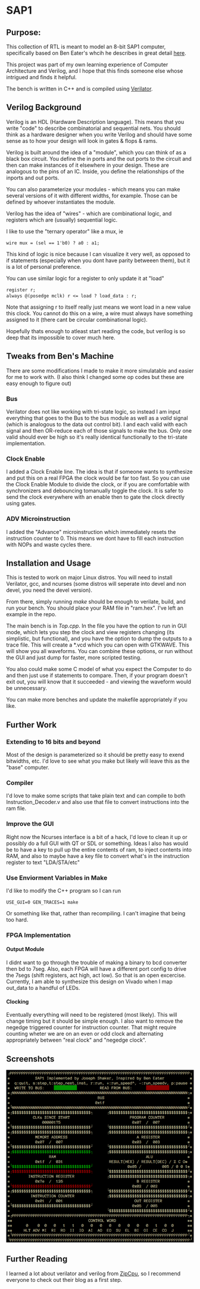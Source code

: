 # SAP1

## Purpose:

This collection of RTL is meant to model an 8-bit SAP1 computer, specifically based on
Ben Eater's whcih he describes in great detail [here](https://eater.net/8bit).

This project was part of my own learning experience of Computer Architecture and Verilog,
and I hope that this finds someone else whose intrigued and finds it helpful.

The bench is written in C++ and is compiled using [Verilator](https://www.veripool.org/wiki/verilator).

## Verilog Background

Verilog is an HDL (Hardware Description language). This means that you write "code" to describe
combinatorial and sequential nets. You should think as a hardware designer when you write Verilog and
should have some sense as to how your design will look in gates & flops & rams.

Verilog is built around the idea of a "module", which you can think of as a black box circuit. You define
the in ports and the out ports to the circuit and then can make instances of it elsewhere in your design.
These are analogous to the pins of an IC. Inside, you define the relationships of the inports and out ports.

You can also parameterize your modules - which means you can make several versions of it with different widths, for example.
Those can be defined by whoever instantiates the module.

Verilog has the idea of "wires" - which are combinational logic, and registers which are (usually) sequential logic.

I like to use the "ternary operator" like a mux, ie

    wire mux = (sel == 1'b0) ? a0 : a1;

This kind of logic is nice because I can visualize it very well, as opposed to if statements (especially when you
dont have parity betweeen them), but it is a lot of personal preference.

You can use similar logic for a register to only update it at "load"

    register r;
    always @(posedge mclk) r <= load ? load_data : r;
    
Note that assigning r to itself really just means we wont load in a new value this clock.
You cannot do this on a wire, a wire must always have something assigned to it (there cant be circular
combinational logic).

Hopefully thats enough to atleast start reading the code, but verilog is so deep that its impossible to cover much here.

## Tweaks from Ben's Machine
There are some modifications I made to make it more simulatable and easier for me to work with.
(I also think I changed some op codes but these are easy enough to figure out)

### Bus
Verilator does not like working with tri-state logic, so instead I am input everything that goes to the Bus
to the bus module as well as a *valid* signal (which is analogous to the data out control bit).
I and each valid with each signal and then OR-reduce each of those signals to make the bus. Only one valid should
ever be high so it's really identical functionally to the tri-state implementation.

### Clock Enable
I added a Clock Enable line. The idea is that if someone wants to synthesize and put this on a
real FPGA the clock would be far too fast. So you can use the Clock Enable Module to divide the
clock, or if you are comfortable with synchronizers and debouncing tomanually toggle the clock.
It is safer to send the clock everywhere with an enable then to gate the clock directly using gates.

### ADV Microinstruction
I added the "Advance" microinstruction which immediately resets the instruction counter to 0.
This means we dont have to fill each instruction with NOPs and waste cycles there.

## Installation and Usage
This is tested to work on major Linux distros. You will need to install Verilator, gcc, and
ncurses (some distros will seperate into devel and non devel, you need the devel version).

From there, simply running *make* should be enough to verilate, build, and run your bench.
You should place your RAM file in "ram.hex". I've left an example in the repo.

The main bench is in *Top.cpp*. In the file you have the option to run in GUI mode, which lets you
step the clock and view registers changing (its simplistic, but functional), and you have the option
to dump the outputs to a trace file. This will create a \*.vcd which you can open with GTKWAVE.
This will show you all waveforms. You can combine these options, or run without the GUI and just dump
for faster, more scripted testing.

You also could make some C model of what you expect the Computer to do and then just use if statements to compare.
Then, if your program doesn't exit out, you will know that it succeeded - and viewing the waveform would be unnecessary.

You can make more benches and update the makefile appropriately if you like.

## Further Work
### Extending to 16 bits and beyond
Most of the design is parameterized so it should be pretty easy to exend bitwidths, etc. I'd love to
see what you make but likely will leave this as the "base" computer.
### Compiler
I'd love to make some scripts that take plain text and can compile to both Instruction\_Decoder.v and also use that file
to convert instructions into the ram file.
### Improve the GUI
Right now the Ncurses interface is a bit of a hack, I'd love to clean it up or possibly do a full GUI with QT or SDL or something.
Ideas I also has would be to have a key to pull up the entire contents of ram, to inject contents into RAM,
and also to maybe have a key file to convert what's in the instruction register to text "LDA/STA/etc"
### Use Enviorment Variables in Make
I'd like to modify the C++ program so I can run

    USE_GUI=0 GEN_TRACES=1 make

Or something like that, rather than recompiling. I can't imagine that being too hard.

### FPGA Implementation
#### Output Module
I didnt want to go through the trouble of making a binary to bcd converter then bd to 7seg.
Also, each FPGA will have a different port config to drive the 7segs (shift registers, act high, act low).
So that is an open excercise.
Currently, I am able to synthesize this design on Vivado when I map out\_data to a handful of LEDs.
#### Clocking
Eventually everything will need to be registered (most likely). This will change timing but it should be simple enough.
I also want to remove the negedge triggered counter for instruction counter. That might require counting 
wheter we are on an even or odd clock and alternating appropriately between "real clock" and "negedge clock".

## Screenshots

![Emulator Example](/screenshots/emulator_example.png?raw=true)

## Further Reading
I learned a lot about verilator and verilog from [ZipCpu](https://zipcpu.com/tutorial/), so I recommend
everyone to check out their blog as a first step.
